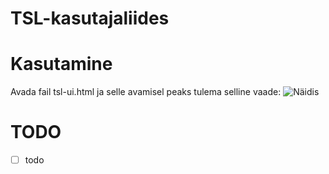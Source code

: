 # TSL-kasutajaliides

# Kasutamine

Avada fail tsl-ui.html ja selle avamisel peaks tulema selline vaade:
![Näidis](/näidis.png)

# TODO

- [ ] todo
